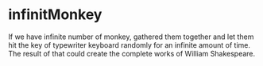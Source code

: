 infinitMonkey
=============

If we have infinite number of monkey, gathered them together and let them hit the key of typewriter keyboard randomly for an infinite amount of time. The result of that could create the complete works of William Shakespeare.
